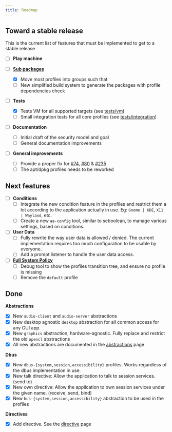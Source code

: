 ```yaml
---
title: Roadmap
---
```


## Toward a stable release

This is the current list of features that must be implemented to get to a stable release

- [ ] **Play machine**

- [ ] **[Sub packages](https://github.com/roddhjav/apparmor.d/issues/464)** 
    - [x] Move most profiles into groups such that 
    - [ ] New simplified build system to generate the packages with profile dependencies check

- [ ] **Tests**
    - [x] Tests VM for all supported targets (see [tests/vm](vm.md))
    - [ ] Small integration tests for all core profiles (see [tests/integration](integration.md))

- [ ] **Documentation**
    - [ ] Initial draft of the security model and goal
    - [ ] General documentation improvements

- [ ] **General improvements**
    - [ ] Provide a proper fix for [#74](https://github.com/roddhjav/apparmor.d/issues/74), [#80](https://github.com/roddhjav/apparmor.d/issues/80) & [#235](https://github.com/roddhjav/apparmor.d/issues/235)
    - [ ] The apt/dpkg profiles needs to be reworked

## Next features

- [ ] **Conditions**
    - [ ] Integrate the new condition feature in the profiles and restrict them a lot according to the application actually in use. Eg: `Gnome | KDE`, `X11 | Wayland`, etc.
    - [ ] Create a new `aa-config` tool, similar to seboolean, to manage various settings, based on conditions.

- [ ] **User Data**
    - [ ] Fully rewrite the way user data is allowed / denied. The current implementation requires too much configuration to be usable by everyone.
    - [ ] Add a prompt listener to handle the user data access.

- [ ] **[Full System Policy](https://github.com/roddhjav/apparmor.d/issues/252)**
    - [ ] Debug tool to show the profiles transition tree, and ensure no profile is missing
    - [ ] Remove the `default` profile

## Done

**Abstractions**

- [x] New `audio-client` and `audio-server` abstractions
- [x] New desktop agnostic `desktop` abstraction for all common access for any GUI app. 
- [x] New `graphics` abstraction, hardware-agnostic. Fully replace and restrict the old `opencl` abstractions
- [x] All new abstractions are documented in the [abstractions](abstractions.md) page

**Dbus**

- [x] New `dbus-{system,session,accessibility}` profiles. Works regardless of the dbus implementation in use.
- [x] New talk directive: Allow the application to talk to session services. (send to)
- [x] New own directive: Allow the application to own session services under the given name. (receive, send, bind)
- [x] New `bus-{system,session,accessibility}` abstraction to be used in the profiles

**Directives**

- [x] Add directive. See the [directive](directives.md) page

